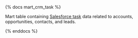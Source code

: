 {% docs mart_crm_task %}

Mart table containing [Salesforce task](https://help.salesforce.com/s/articleView?id=sf.activities.htm&type=5) data related to accounts, opportunities, contacts, and leads.

{% enddocs %}
